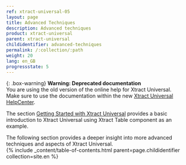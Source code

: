 ```yaml
---
ref: xtract-universal-05
layout: page
title: Advanced Techniques
description: Advanced techniques
product: xtract-universal
parent: xtract-universal
childidentifier: advanced-techniques
permalink: /:collection/:path
weight: 20
lang: en_GB
progressstate: 5
---
```


{: .box-warning}
**Warning: Deprecated documentation** <br>
You are using the old version of the online help for Xtract Universal.<br>
Make sure to use the documentation within the new [Xtract Universal HelpCenter](https://helpcenter.theobald-software.com/xtract-universal/documentation/introduction/).

The section [Getting Started with Xtract Universal](./getting-started) provides a basic introduction to Xtract Universal using Xtract Table component as an example.  

The following section provides a deeper insight into more advanced techniques and aspects of Xtract Universal.<br>
{% include _content/table-of-contents.html parent=page.childidentifier collection=site.en %}
